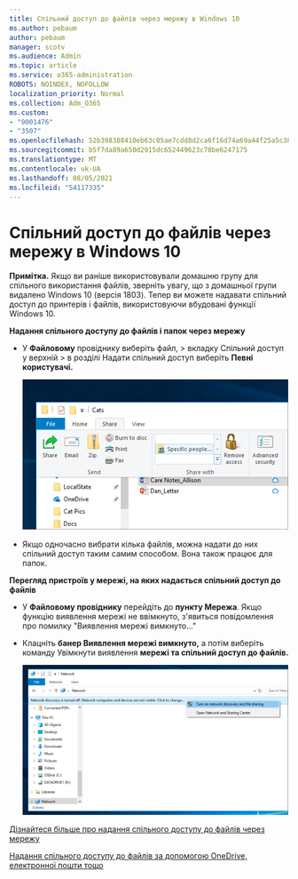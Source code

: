 ```yaml
---
title: Спільний доступ до файлів через мережу в Windows 10
ms.author: pebaum
author: pebaum
manager: scotv
ms.audience: Admin
ms.topic: article
ms.service: o365-administration
ROBOTS: NOINDEX, NOFOLLOW
localization_priority: Normal
ms.collection: Adm_O365
ms.custom:
- "9001476"
- "3507"
ms.openlocfilehash: 52b398388410eb63c05ae7cdd8d2ca6f16d74a69a44f25a5c38e95bf163e9e02
ms.sourcegitcommit: b5f7da89a650d2915dc652449623c78be6247175
ms.translationtype: MT
ms.contentlocale: uk-UA
ms.lasthandoff: 08/05/2021
ms.locfileid: "54117335"
---
```

# <a name="file-sharing-over-a-network-in-windows-10"></a>Спільний доступ до файлів через мережу в Windows 10

**Примітка.** Якщо ви раніше використовували домашню групу для спільного використання файлів, зверніть увагу, що з домашньої групи видалено Windows 10 (версія 1803). Тепер ви можете надавати спільний доступ до принтерів і файлів, використовуючи вбудовані функції Windows 10.

**Надання спільного доступу до файлів і папок через мережу**

- У **Файловому** провіднику виберіть  файл, > вкладку Спільний доступ  у верхній > в розділі Надати спільний доступ виберіть **Певні користувачі.**

    ![Надання спільного доступу до файлу певним користувачам.](media/share-with-specific-people.png)
          
- Якщо одночасно вибрати кілька файлів, можна надати до них спільний доступ таким самим способом. Вона також працює для папок.

**Перегляд пристроїв у мережі, на яких надається спільний доступ до файлів**

- У **Файловому провіднику** перейдіть до **пункту Мережа**. Якщо функцію виявлення мережі не ввімкнуто, з'явиться повідомлення про помилку "Виявлення мережі вимкнуто..."

- Клацніть **банер Виявлення мережі вимкнуто,** а потім виберіть команду Увімкнути виявлення **мережі та спільний доступ до файлів.**

    ![Увімкніть надання спільного доступу до файлів і виявлення мережі.](media/turn-on-network-discovery.png)

[Дізнайтеся більше про надання спільного доступу до файлів через мережу](https://support.microsoft.com/help/4092694/windows-10-file-sharing-over-a-network)

[Надання спільного доступу до файлів за допомогою OneDrive, електронної пошти тощо](https://support.microsoft.com/help/4027674/windows-10-share-files-in-file-explorer)

